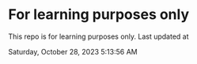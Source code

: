 # For learning purposes only
This repo is for learning purposes only.
Last updated at

Saturday, October 28, 2023 5:13:56 AM

